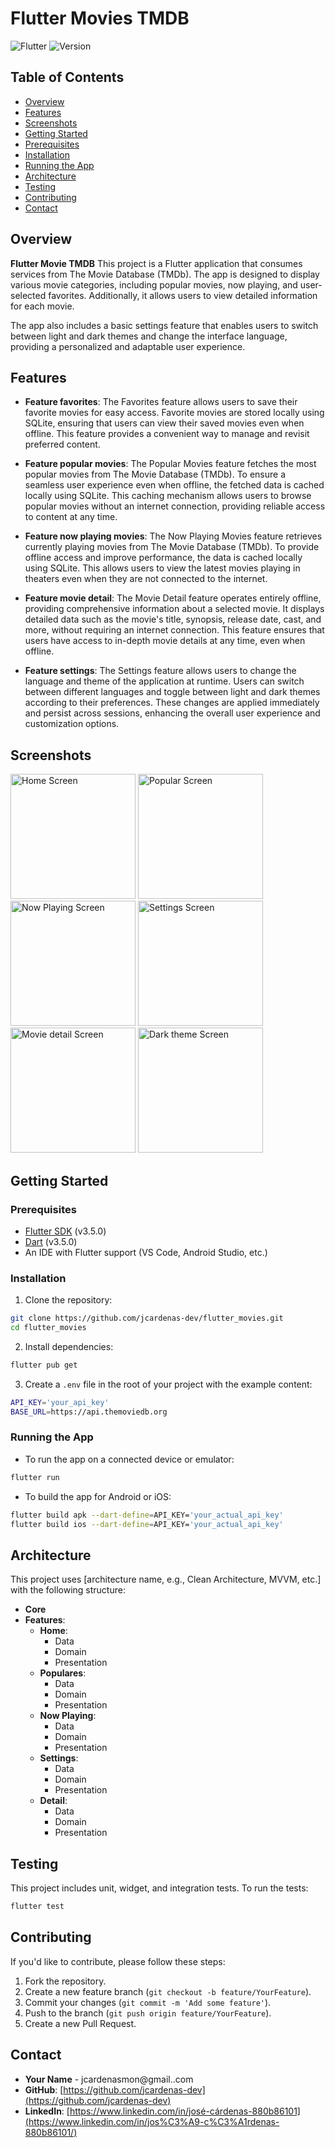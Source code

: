 # Flutter Movies TMDB

![Flutter](https://img.shields.io/badge/Flutter-3.5-blue?style=flat-square&logo=flutter)
![Version](https://img.shields.io/badge/Version-1.0.0-yellow?style=flat-square)

## Table of Contents

- [Overview](#overview)
- [Features](#features)
- [Screenshots](#screenshots)
- [Getting Started](#getting-started)
- [Prerequisites](#prerequisites)
- [Installation](#installation)
- [Running the App](#running-the-app)
- [Architecture](#architecture)
- [Testing](#testing)
- [Contributing](#contributing)
- [Contact](#contact)

## Overview

**Flutter Movie TMDB** This project is a Flutter application that consumes services from The Movie Database (TMDb). The app is designed to display various movie categories, including popular movies, now playing, and user-selected favorites. Additionally, it allows users to view detailed information for each movie.

The app also includes a basic settings feature that enables users to switch between light and dark themes and change the interface language, providing a personalized and adaptable user experience.

## Features

- **Feature favorites**: The Favorites feature allows users to save their favorite movies for easy access. Favorite movies are stored locally using SQLite, ensuring that users can view their saved movies even when offline. This feature provides a convenient way to manage and revisit preferred content.

- **Feature popular movies**: The Popular Movies feature fetches the most popular movies from The Movie Database (TMDb). To ensure a seamless user experience even when offline, the fetched data is cached locally using SQLite. This caching mechanism allows users to browse popular movies without an internet connection, providing reliable access to content at any time.

- **Feature now playing movies**: The Now Playing Movies feature retrieves currently playing movies from The Movie Database (TMDb). To provide offline access and improve performance, the data is cached locally using SQLite. This allows users to view the latest movies playing in theaters even when they are not connected to the internet.

- **Feature movie detail**: The Movie Detail feature operates entirely offline, providing comprehensive information about a selected movie. It displays detailed data such as the movie's title, synopsis, release date, cast, and more, without requiring an internet connection. This feature ensures that users have access to in-depth movie details at any time, even when offline.

- **Feature settings**: The Settings feature allows users to change the language and theme of the application at runtime. Users can switch between different languages and toggle between light and dark themes according to their preferences. These changes are applied immediately and persist across sessions, enhancing the overall user experience and customization options.
  
## Screenshots

<p>
<img src="screenshots/favorites.png" alt="Home Screen" width="200" style="display: inline-block;"/>
<img src="screenshots/popular_favorites.png" alt="Popular Screen" width="200" style="display: inline-block;"/>
<img src="screenshots/now_playing_favorites.png" alt="Now Playing Screen" width="200" style="display: inline-block;"/>
<img src="screenshots/settings.png" alt="Settings Screen" width="200" style="display: inline-block;"/>
<img src="screenshots/movie_detail.png" alt="Movie detail Screen" width="200" style="display: inline-block;"/>
<img src="screenshots/dark_theme.png" alt="Dark theme Screen" width="200" style="display: inline-block;"/>
</p>

## Getting Started

### Prerequisites

- [Flutter SDK](https://flutter.dev/docs/get-started/install) (v3.5.0)
- [Dart](https://dart.dev/get-dart) (v3.5.0)
- An IDE with Flutter support (VS Code, Android Studio, etc.)

### Installation

1. Clone the repository:
```bash
git clone https://github.com/jcardenas-dev/flutter_movies.git
cd flutter_movies
```
2.  Install dependencies:
```bash
flutter pub get
```
3.  Create a  `.env`  file in the root of your project with the example content:
```bash
API_KEY='your_api_key'
BASE_URL=https://api.themoviedb.org
```
### Running the App
- To run the app on a connected device or emulator:
```bash
flutter run
```
- To build the app for Android or iOS:
```bash
flutter build apk --dart-define=API_KEY='your_actual_api_key'
flutter build ios --dart-define=API_KEY='your_actual_api_key'
```
## Architecture
This project uses [architecture name, e.g., Clean Architecture, MVVM, etc.] with the following structure:

-   **Core**
-   **Features**: 
	- **Home**:
		- Data
		- Domain
		- Presentation
	- **Populares**:
		- Data
		- Domain
		- Presentation
	- **Now Playing**:
		- Data
		- Domain
		- Presentation
	- **Settings**:
		- Data
		- Domain
		- Presentation
	- **Detail**:
		- Data
		- Domain
		- Presentation

## Testing
This project includes unit, widget, and integration tests. To run the tests:
```bash
flutter test
```
## Contributing

If you'd like to contribute, please follow these steps:

1.  Fork the repository.
2.  Create a new feature branch (`git checkout -b feature/YourFeature`).
3.  Commit your changes (`git commit -m 'Add some feature'`).
4.  Push to the branch (`git push origin feature/YourFeature`).
5.  Create a new Pull Request.

## Contact

-   **Your Name** - jcardenasmon@gmail..com
-   **GitHub**: [https://github.com/jcardenas-dev](https://github.com/jcardenas-dev)
-   **LinkedIn**: [https://www.linkedin.com/in/josé-cárdenas-880b86101](https://www.linkedin.com/in/jos%C3%A9-c%C3%A1rdenas-880b86101/)